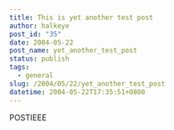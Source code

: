 ```yaml
---
title: This is yet another test post
author: halkeye
post_id: "35"
date: 2004-05-22
post_name: yet_another_test_post
status: publish
tags:
  - general
slug: /2004/05/22/yet_another_test_post
datetime: 2004-05-22T17:35:51+0800
---
```


POSTIEEE